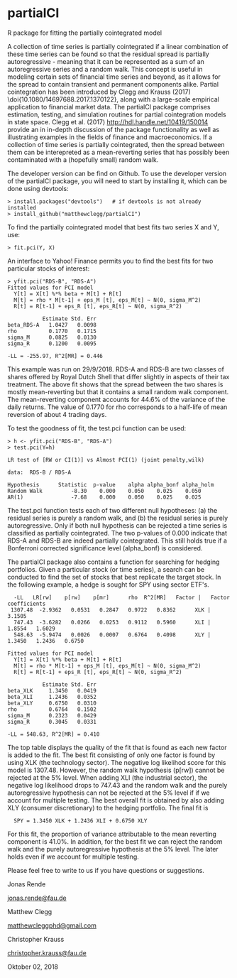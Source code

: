 # partialCI
R package for fitting the partially cointegrated model

A collection of time series is partially cointegrated if a linear combination of these time series can be found so that the residual spread is partially autoregressive - meaning that it can be represented as a sum of an autoregressive series and a random walk. This concept is useful in modeling certain sets of financial time series and beyond, as it allows for the spread to contain transient and permanent components alike. Partial cointegration has been introduced by Clegg and Krauss (2017) \doi{10.1080/14697688.2017.1370122}, along with a large-scale empirical application to financial market data. The partialCI package comprises estimation, testing, and simulation routines for partial cointegration models in state space. Clegg et al. (2017) <http://hdl.handle.net/10419/150014> provide an in in-depth discussion of the package functionality as well as illustrating examples in the fields of finance and macroeconomics.
If a collection of time series is partially cointegrated, then the spread between
them can be interepreted as a mean-reverting series that has possibly been 
contaminated with a (hopefully small) random walk.

The developer version can be find on Github. To use the developer version of the partialCI package, you will need to start by installing it,
which can be done using devtools:

```
> install.packages("devtools")   # if devtools is not already installed
> install_github("matthewclegg/partialCI")
```

To find the partially cointegrated model that best fits two series 
X and Y, use:

```
> fit.pci(Y, X)
```

An interface to Yahoo! Finance permits you to find the best fits for
two particular stocks of interest:

```
> yfit.pci("RDS-B", "RDS-A")
Fitted values for PCI model
  Y[t] = X[t] %*% beta + M[t] + R[t]
  M[t] = rho * M[t-1] + eps_M [t], eps_M[t] ~ N(0, sigma_M^2)
  R[t] = R[t-1] + eps_R [t], eps_R[t] ~ N(0, sigma_R^2)

           Estimate Std. Err
beta_RDS-A   1.0427   0.0098
rho          0.1770   0.1715
sigma_M      0.0825   0.0130
sigma_R      0.1200   0.0095

-LL = -255.97, R^2[MR] = 0.446
```

This example was run on 29/9/2018.  RDS-A and RDS-B are two 
classes of shares offered by Royal Dutch Shell that differ slightly
in aspects of their tax treatment.  The above fit shows that
the spread between the two shares is mostly mean-reverting but that
it contains a small random walk component.  The mean-reverting
component accounts for 44.6% of the variance of the daily returns.
The value of 0.1770 for rho corresponds to a half-life of mean
reversion of about 4 trading days.

To test the goodness of fit, the test.pci function can be used:

```
> h <- yfit.pci("RDS-B", "RDS-A")
> test.pci(Y=h)

LR test of [RW or CI(1)] vs Almost PCI(1) (joint penalty,wilk)

data:  RDS-B / RDS-A

Hypothesis      Statistic  p-value    alpha alpha_bonf alpha_holm
Random Walk         -8.30    0.000    0.050    0.025    0.050
AR(1)               -7.68    0.000    0.050    0.025    0.025

```

The test.pci function tests each of two different null hypotheses:
(a) the residual series is purely a random walk, and (b) the residual series is
purely autoregressive. Only if both null hypothesis can be rejected a time series is classified as partially cointegrated. The two p-values of 0.000 indicate that RDS-A and RDS-B are indeed partially cointegrated. This still holds true if a Bonferroni corrected significance level (alpha_bonf) is considered.

The partialCI package also contains a function for searching for
hedging portfolios.  Given a particular stock (or time series),
a search can be conducted to find the set of stocks that best
replicate the target stock.  In the following example, a hedge 
is sought for SPY using sector ETF's.

```
  -LL   LR[rw]    p[rw]    p[mr]      rho  R^2[MR]   Factor |   Factor coefficients
 1307.48  -2.9362   0.0531   0.2847   0.9722   0.8362      XLK |   3.1505 
  747.43  -3.6282   0.0266   0.0253   0.9112   0.5960      XLI |   1.8554   1.6029 
  548.63  -5.9474   0.0026   0.0007   0.6764   0.4098      XLY |   1.3450   1.2436   0.6750 

Fitted values for PCI model
  Y[t] = X[t] %*% beta + M[t] + R[t]
  M[t] = rho * M[t-1] + eps_M [t], eps_M[t] ~ N(0, sigma_M^2)
  R[t] = R[t-1] + eps_R [t], eps_R[t] ~ N(0, sigma_R^2)

           Estimate Std. Err
beta_XLK     1.3450   0.0419
beta_XLI     1.2436   0.0352
beta_XLY     0.6750   0.0310
rho          0.6764   0.1502
sigma_M      0.2323   0.0429
sigma_R      0.3045   0.0331

-LL = 548.63, R^2[MR] = 0.410
```

The top table displays the quality of the fit that is found as each new
factor is added to the fit.  The best fit consisting of only one factor
is found by using XLK (the technology sector).  The negative log likelihod
score for this model is 1307.48.  However, the random walk
hypothesis (p[rw]) cannot be rejected at the 5% level.  When adding
XLI (the industrial sector), the negative log likelihood drops to 747.43
and the random walk and the purely autoregressive hypothesis can not be rejected at the 5% level if if we account for multiple testing. The best overall fit is obtained by also adding XLY (consumer discretionary) to the hedging
portfolio.  The final fit is

```
  SPY = 1.3450 XLK + 1.2436 XLI + 0.6750 XLY
```

For this fit, the proportion of variance attributable to the mean reverting
component is 41.0%. In addition, for the best fit we can reject the random walk and the purely autoregressive hypothesis at the 5% level. The later holds even if we account for multiple testing. 

Please feel free to write to us if you have questions or suggestions.

Jonas Rende 

jonas.rende@fau.de

Matthew Clegg  

matthewcleggphd@gmail.com  

Christopher Krauss

christopher.krauss@fau.de



Oktober 02, 2018  

